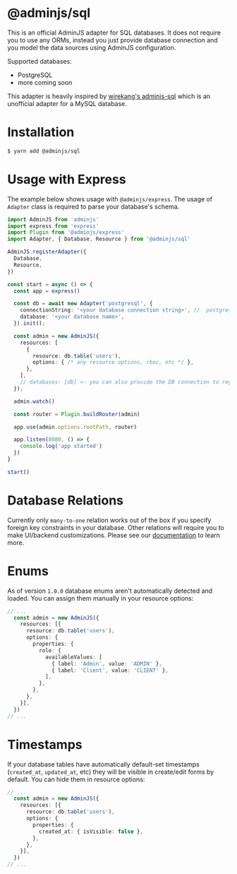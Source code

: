 # @adminjs/sql

This is an official AdminJS adapter for SQL databases. It does not require you to use any ORMs, instead you just provide database connection and you model the data sources using AdminJS configuration.

Supported databases:
- PostgreSQL
- more coming soon

This adapter is heavily inspired by [wirekang's adminjs-sql](https://github.com/wirekang/adminjs-sql) which is an unofficial adapter for a MySQL database.

# Installation

```bash
$ yarn add @adminjs/sql
```

# Usage with Express

The example below shows usage with `@adminjs/express`. The usage of `Adapter` class is required to parse your database's schema.

```typescript
import AdminJS from 'adminjs'
import express from 'express'
import Plugin from '@adminjs/express'
import Adapter, { Database, Resource } from '@adminjs/sql'

AdminJS.registerAdapter({
  Database,
  Resource,
})

const start = async () => {
  const app = express()

  const db = await new Adapter('postgresql', {
    connectionString: '<your database connection string>', //  postgresql://[user]:[password]@[netloc]:[port]/[dbname]
    database: '<your database name>',
  }).init();

  const admin = new AdminJS({
    resources: [
      {
        resource: db.table('users'),
        options: { /* any resource options, rbac, etc */ },
      },
    ],
    // databases: [db] <- you can also provide the DB connection to register all tables at once
  });

  admin.watch()

  const router = Plugin.buildRouter(admin)

  app.use(admin.options.rootPath, router)

  app.listen(8080, () => {
    console.log('app started')
  })
}

start()
```

# Database Relations

Currently only `many-to-one` relation works out of the box if you specify foreign key constraints in your database. Other relations will require you to make UI/backend customizations. Please see our [documentation](https://docs.adminjs.co) to learn more.

# Enums

As of version `1.0.0` database enums aren't automatically detected and loaded. You can assign them manually in your resource options:

```typescript
// ...
  const admin = new AdminJS({
    resources: [{
      resource: db.table('users'),
      options: {
        properties: {
          role: {
            availableValues: [
              { label: 'Admin', value: 'ADMIN' },
              { label: 'Client', value: 'CLIENT' },
            ],
          },
        },
      },
    }],
  })
// ...
```

# Timestamps

If your database tables have automatically default-set timestamps (`created_at`, `updated_at`, etc) they will be visible in create/edit forms by default. You can hide them in resource options:

```typescript
// ...
  const admin = new AdminJS({
    resources: [{
      resource: db.table('users'),
      options: {
        properties: {
          created_at: { isVisible: false },
        },
      },
    }],
  })
// ...
```
